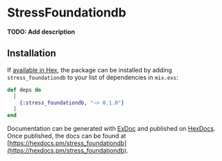 # StressFoundationdb

**TODO: Add description**

## Installation

If [available in Hex](https://hex.pm/docs/publish), the package can be installed
by adding `stress_foundationdb` to your list of dependencies in `mix.exs`:

```elixir
def deps do
  [
    {:stress_foundationdb, "~> 0.1.0"}
  ]
end
```

Documentation can be generated with [ExDoc](https://github.com/elixir-lang/ex_doc)
and published on [HexDocs](https://hexdocs.pm). Once published, the docs can
be found at [https://hexdocs.pm/stress_foundationdb](https://hexdocs.pm/stress_foundationdb).

